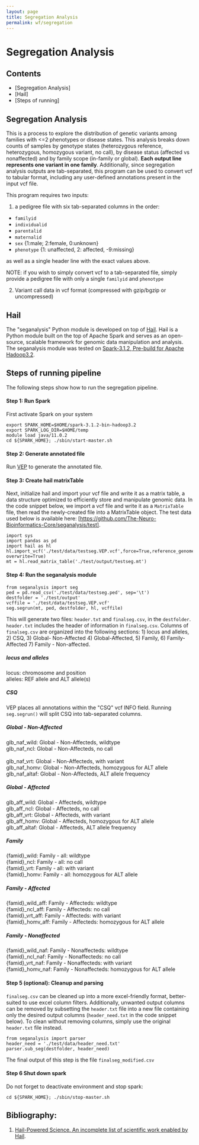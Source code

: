 ```yaml
---
layout: page
title: Segregation Analysis
permalink: wf/segregation
---
```


# Segregation Analysis


<!-- ![Segregation](/wf/Fig05_Variant_Segregation.jpg "Fig05_Variant_Segregation") -->

## Contents
- [Segregation Analysis]
- [Hail]
- [Steps of running]

## Segregation Analysis
This is a process to explore the distribution of genetic variants among families with <=2 phenotypes or disease states. This analysis breaks down counts of samples by genotype states (heterozygous reference, heterozygous, homozygous variant, no call), by disease status (affected vs nonaffected) and by family scope (in-family or global). **Each output line represents one variant in one family**. Additionally, since segregation analysis outputs are tab-separated, this program can be used to convert vcf to tabular format, including any user-defined annotations present in the input vcf file.

This program requires two inputs: 
1) a pedigree file with six tab-separated columns in the order:
* `familyid` 
* `individualid`
* `parentalid`
* `maternalid`
* `sex`	{1:male; 2:female, 0:unknown} 
* `phenotype`		{1: unaffected, 2: affected, -9:missing} 

as well as a single header line with the exact values above.

NOTE: if you wish to simply convert vcf to a tab-separated file, simply provide a pedigree file with only a single `familyid` and `phenotype`

2) Variant call data in vcf format (compressed with gzip/bgzip or uncompressed)

## Hail

The "seganalysis" Python module is developed on top of [Hail](https://hail.is/). Hail is a Python module built on the top of Apache Spark and serves as an open-source, scalable framework for genomic data manipulation and analysis. The seganalysis module was tested on [Spark-3.1.2, Pre-build for Apache Hadoop3.2](https://spark.apache.org/downloads.html).

## Steps of running pipeline 
The following steps show how to run the segregation pipeline.

#### Step 1: Run Spark 
First activate Spark on your system 
```
export SPARK_HOME=$HOME/spark-3.1.2-bin-hadoop3.2
export SPARK_LOG_DIR=$HOME/temp
module load java/11.0.2
cd ${SPARK_HOME}; ./sbin/start-master.sh
```

#### Step 2: Generate annotated file 
Run [VEP](https://useast.ensembl.org/info/docs/tools/vep/script/vep_tutorial.html) to generate the annotated file.   

#### Step 3:  Create hail matrixTable
Next, initialize hail and import your vcf file and write it as a matrix table, a data structure optimized to efficiently store and manipulate genomic data. In the code snippet below, we import a vcf file and write it as a `MatrixTable` file, then read the newly-created file into a MatrixTable object. The test data used below is available here: [https://github.com/The-Neuro-Bioinformatics-Core/seganalysis/test].

```
import sys
import pandas as pd 
import hail as hl
hl.import_vcf('./test/data/testseg.VEP.vcf',force=True,reference_genome='GRCh38',array_elements_required=False).write('./test/output/testseg.mt', overwrite=True)
mt = hl.read_matrix_table('./test/output/testseg.mt')
```

#### Step 4: Run the seganalysis module
```
from seganalysis import seg
ped = pd.read_csv('./test/data/testseg.ped', sep='\t')
destfolder = './test/output'
vcffile = './test/data/testseg.VEP.vcf'
seg.segrun(mt, ped, destfolder, hl, vcffile)    
```
This will generate two files: `header.txt` and `finalseg.csv`, in the  `destfolder`. `header.txt` includes the header of information in `finalseg.csv`. Columns of `finalseg.csv` are organized into the following sections:  1) locus and alleles, 2) CSQ, 3) Global- Non-Affected 4) Global-Affected,  5) Family, 6) Family-Affected 7) Family - Non-affected.  

##### locus and alleles
locus: chromosome and position <br/>
alleles:  REF allele and ALT allele(s)
##### CSQ
VEP places all annotations within the "CSQ" vcf INFO field. Running `seg.segrun()` will split CSQ into tab-separated columns.  
##### Global - Non-Affected
glb_naf_wild:  Global - Non-Affecteds, wildtype<br/>
glb_naf_ncl:     Global - Non-Affecteds, no call  <br/>   
glb_naf_vrt:     Global - Non-Affecteds, with variant    <br/>
glb_naf_homv:    Global - Non-Affecteds, homozygous for ALT allele<br/>
glb_naf_altaf:   Global - Non-Affecteds, ALT allele frequency   <br/>
##### Global - Affected
glb_aff_wild: Global - Affecteds, wildtype <br/>
glb_aff_ncl:     Global - Affecteds, no call    <br/> 
glb_aff_vrt:     Global - Affecteds, with variant  <br/>
glb_aff_homv:    Global - Affecteds, homozygous for ALT allele<br/>
glb_aff_altaf:   Global - Affecteds, ALT allele frequency   <br/>
##### Family
{famid}_wild: Family - all: wildtype <br/>
{famid}_ncl: Family - all: no call<br/>
{famid}_vrt: Family - all: with variant<br/>
{famid}_homv: Family - all: homozygous for ALT allele<br/>
##### Family - Affected
{famid}_wild_aff: Family - Affecteds: wildtype <br/>
{famid}_ncl_aff: Family - Affecteds: no call<br/>
{famid}_vrt_aff: Family - Affecteds: with variant<br/>
{famid}_homv_aff: Family - Affecteds: homozygous for ALT allele<br/>
##### Family - Nonaffected   
{famid}_wild_naf: Family - Nonaffecteds: wildtype <br/>
{famid}_ncl_naf: Family - Nonaffecteds: no call<br/>
{famid}_vrt_naf: Family - Nonaffecteds: with variant<br/>
{famid}_homv_naf: Family - Nonaffecteds: homozygous for ALT allele<br/>

#### Step 5 (optional): Cleanup and parsing
`finalseg.csv` can be cleaned up into a more excel-friendly format, better-suited to use excel column filters. Additionally, unwanted output columns can be removed by subsetting the `header.txt` file into a new file containing only the desired output columns (`header_need.txt` in the code snippet below). To clean without removing columns, simply use the original `header.txt` file instead.

```
from seganalysis import parser
header_need = './test/data/header_need.txt'
parser.sub_seg(destfolder, header_need)  
```
The final output of this step is the file `finalseg_modified.csv`

#### Step 6  Shut down spark  
Do not forget to deactivate environment and stop spark: 
```
cd ${SPARK_HOME}; ./sbin/stop-master.sh
```

## Bibliography:
1. [Hail-Powered Science. An incomplete list of scientific work enabled by Hail](https://hail.is/references.html).
